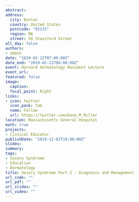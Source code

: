 ```yaml
---
abstract: 
address: 
  city: Boston
  country: United States
  postcode: "02115"
  region: MA
  street: 50 Staniford Street
all_day: false
authors: 
- admin
date: "2019-02-22T07:00:00Z"
date_end: "2019-02-22T08:00:00Z"
event: Harvard Dermatology Resident Lecture
event_url: 
featured: false
image:
  caption: 
  focal_point: Right
links:
- icon: twitter
  icon_pack: fab
  name: Follow
  url: https://twitter.com/Dave_M_Miller
location: Massachusetts General Hospital
math: true
projects:
- Clinical Educator
publishDate: "2019-12-01T18:00:00Z"
slides: 
summary: 
tags: 
- Sezary Syndrome
- Education
- Dermatology
title: Sezary Syndrome Part 2 - Diagnosis and Management
url_code: ""
url_pdf: ""
url_slides: ""
url_video: ""
---
```

